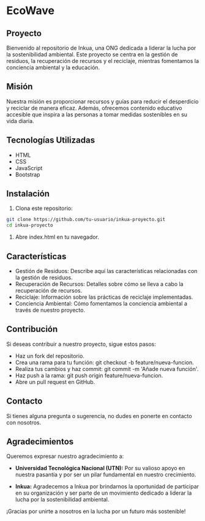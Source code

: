 # EcoWave

## Proyecto

Bienvenido al repositorio de Inkua, una ONG dedicada a liderar la lucha por la sostenibilidad ambiental. Este proyecto se centra en la gestión de residuos, la recuperación de recursos y el reciclaje, mientras fomentamos la conciencia ambiental y la educación.

## Misión

Nuestra misión es proporcionar recursos y guías para reducir el desperdicio y reciclar de manera eficaz. Además, ofrecemos contenido educativo accesible que inspira a las personas a tomar medidas sostenibles en su vida diaria.

## Tecnologías Utilizadas

- HTML
- CSS
- JavaScript
- Bootstrap

## Instalación

1. Clona este repositorio:

```bash
git clone https://github.com/tu-usuario/inkua-proyecto.git
cd inkua-proyecto
```
1. Abre index.html en tu navegador.

## Características
- Gestión de Residuos: Describe aquí las características relacionadas con la gestión de residuos.
- Recuperación de Recursos: Detalles sobre cómo se lleva a cabo la recuperación de recursos.
- Reciclaje: Información sobre las prácticas de reciclaje implementadas.
- Conciencia Ambiental: Cómo fomentamos la conciencia ambiental a través de nuestro proyecto.

## Contribución
Si deseas contribuir a nuestro proyecto, sigue estos pasos:

- Haz un fork del repositorio.
- Crea una rama para tu función: git checkout -b feature/nueva-funcion.
- Realiza tus cambios y haz commit: git commit -m 'Añade nueva función'.
- Haz push a la rama: git push origin feature/nueva-funcion.
- Abre un pull request en GitHub.

## Contacto
Si tienes alguna pregunta o sugerencia, no dudes en ponerte en contacto con nosotros.

## Agradecimientos
Queremos expresar nuestro agradecimiento a:

- **Universidad Tecnológica Nacional (UTN):** Por su valioso apoyo en nuestra pasantía y por ser un pilar fundamental en nuestro crecimiento.

- **Inkua:** Agradecemos a Inkua por brindarnos la oportunidad de participar en su organización y ser parte de un movimiento dedicado a liderar la lucha por la sostenibilidad ambiental.

¡Gracias por unirte a nosotros en la lucha por un futuro más sostenible!
